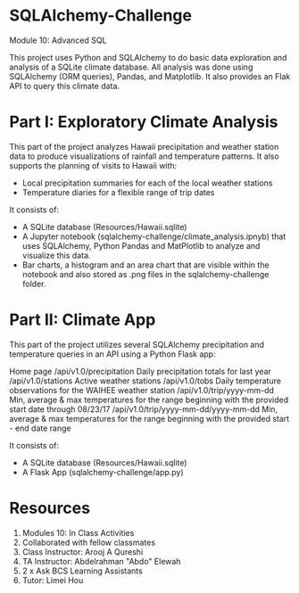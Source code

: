 # SQLAlchemy-Challenge

Module 10: Advanced SQL

This project uses Python and SQLAlchemy to do basic data exploration and analysis of a SQLite climate database. All analysis was done using SQLAlchemy (ORM queries), Pandas, and Matplotlib. It also provides an Flak API to query this climate data.

# Part I: Exploratory Climate Analysis
This part of the project analyzes Hawaii precipitation and weather station data to produce visualizations of rainfall and temperature patterns. It also supports the planning of visits to Hawaii with:

- Local precipitation summaries for each of the local weather stations 
- Temperature diaries for a flexible range of trip dates

It consists of:

- A SQLite database (Resources/Hawaii.sqlite)
- A Jupyter notebook (sqlalchemy-challenge/climate_analysis.ipnyb) that uses SQLAlchemy, Python Pandas and MatPlotlib to analyze and visualize this data.
- Bar charts, a histogram and an area chart that are visible within the notebook and also stored as .png files in the sqlalchemy-challenge folder.

# Part II: Climate App

This part of the project utilizes several SQLAlchemy precipitation and temperature queries in an API using a Python Flask app:

Home page
/api/v1.0/precipitation
Daily precipitation totals for last year
/api/v1.0/stations
Active weather stations
/api/v1.0/tobs
Daily temperature observations for the WAIHEE weather station
/api/v1.0/trip/yyyy-mm-dd
Min, average & max temperatures for the range beginning with the provided start date through 08/23/17
/api/v1.0/trip/yyyy-mm-dd/yyyy-mm-dd
Min, average & max temperatures for the range beginning with the provided start - end date range

It consists of:
- A SQLite database (Resources/Hawaii.sqlite)
- A Flask App (sqlalchemy-challenge/app.py)

# Resources
1. Modules 10: In Class Activities
2. Collaborated with fellow classmates
3. Class Instructor: Arooj A Qureshi
4. TA Instructor: Abdelrahman "Abdo" Elewah
5. 2 x Ask BCS Learning Assistants
6. Tutor: Limei Hou
